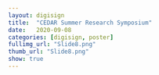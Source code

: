 ```yaml
---
layout: digisign
title:  "CEDAR Summer Research Symposium"
date:   2020-09-08
categories: [digisign, poster]
fullimg_url: "Slide8.png"
thumb_url: "Slide8.png"
show: true
---
```

